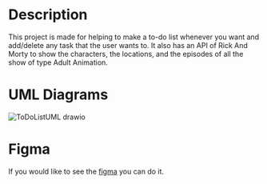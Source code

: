 # Description
This project is made for helping to make a to-do list whenever you want and add/delete any task that the user wants to. It also has an API of Rick And Morty to show the characters, the locations, and the episodes of all the show of type Adult Animation.

# UML Diagrams
![ToDoListUML drawio](https://github.com/Ryeh20/DoToQueue/assets/159731595/10fcdc37-6dc8-4df5-862a-64dfb03a0d49)

# Figma
If you would like to see the [figma](https://www.figma.com/file/fMtqznzxW5wWMK34MWm79u/DoToQueue?type=design&node-id=0%3A1&mode=design&t=jxcqobKSN2Je6RHV-1) you can do it.


